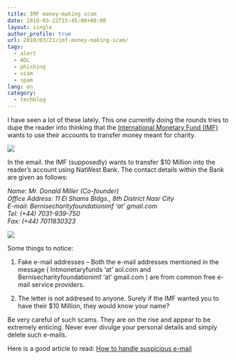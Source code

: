 ```yaml
---
title: IMF money-making scam
date: 2010-03-22T15:45:00+00:00
layout: single
author_profile: true
url: 2010/03/22/imf-money-making-scam/
tags:
  - alert
  - AOL
  - phishing
  - scam
  - spam
lang: en
category: 
  - techblog
---
```

I have seen a lot of these lately. This one currently doing the rounds tries to dupe the reader into thinking that the [International Monetary Fund (IMF)](http://en.wikipedia.org/wiki/International_Monetary_Fund) wants to use their accounts to transfer money meant for charity.

[![](http://1.bp.blogspot.com/_vaUVXcmC3OI/S6eI1N9qVWI/AAAAAAAABV8/4FA4OhbM_FE/s400/imf_one_2.jpg)](http://1.bp.blogspot.com/_vaUVXcmC3OI/S6eI1N9qVWI/AAAAAAAABV8/4FA4OhbM_FE/s1600-h/imf_one_2.jpg)

In the email. the IMF (supposedly) wants to transfer $10 Million into the reader’s account using NatWest Bank. The contact details within the Bank are given as follows:

_Name: Mr. Donald Miller (Co-founder)_  
_Office Address: 11 El Shams Bldgs., 8th District Nasr City_  
_E-mail: Bernisecharityfoundationimf &#8216;at' gmail.com_  
_Tel: (+44) 7031-939-750_  
_Fax: (+44) 7011830323_

[![](http://1.bp.blogspot.com/_vaUVXcmC3OI/S6eI1H2v1WI/AAAAAAAABWA/6lDBg5yigIE/s400/imf_two_31.jpg)](http://1.bp.blogspot.com/_vaUVXcmC3OI/S6eI1H2v1WI/AAAAAAAABWA/6lDBg5yigIE/s1600-h/imf_two_31.jpg)

Some things to notice:

1. Fake e-mail addresses – Both the e-mail addresses mentioned in the message ( Intmonetaryfunds ‘at’ aol.com and Bernisecharityfoundationimf ‘at’ gmail.com ) are from common free e-mail service providers.

2. The letter is not addresed to anyone. Surely if the IMF wanted you to have their $10 Million, they would know your name?

Be very careful of such scams. They are on the rise and appear to be extremely enticing. Never ever divulge your personal details and simply delete such e-mails.

Here is a good article to read: [How to handle suspicious e-mail](http://sites.google.com/site/boelectronic/computer/security/spam/how-to-handle-suspicious-e-mail)